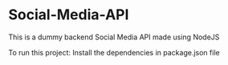 # Social-Media-API
This is a dummy backend Social Media API made using NodeJS

To run this project:
Install the dependencies in package.json file
